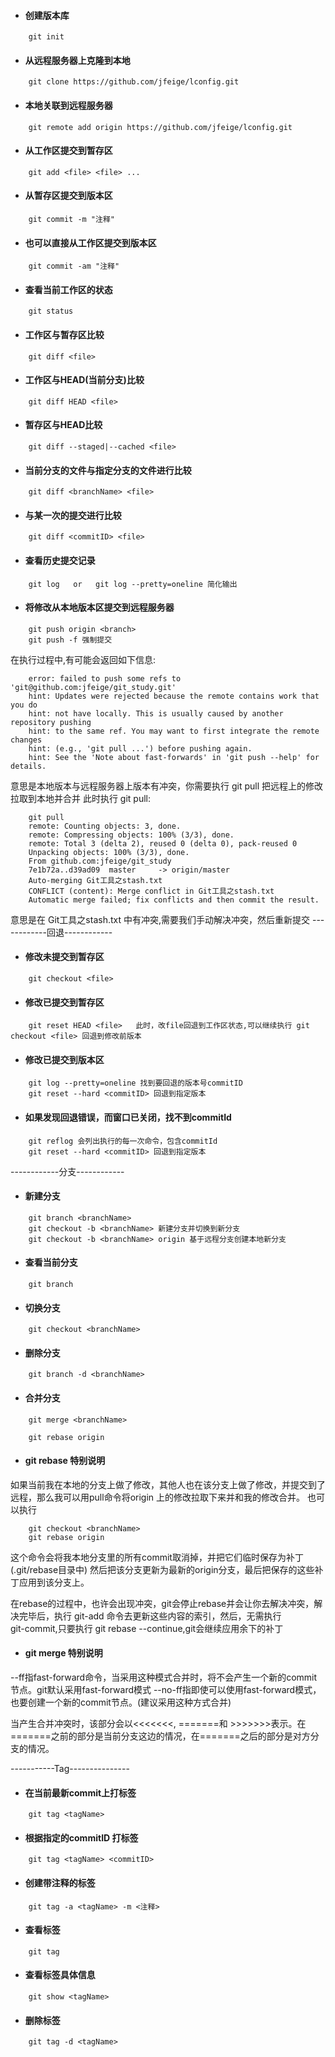* #### 创建版本库
```
	git init
```
* #### 从远程服务器上克隆到本地
```
	git clone https://github.com/jfeige/lconfig.git
```
* #### 本地关联到远程服务器
```
	git remote add origin https://github.com/jfeige/lconfig.git
```
* #### 从工作区提交到暂存区
```
	git add <file> <file> ...
```
* #### 从暂存区提交到版本区
```
	git commit -m "注释"
```
* #### 也可以直接从工作区提交到版本区
```
	git commit -am "注释"
```
* #### 查看当前工作区的状态
```
	git status
```
* #### 工作区与暂存区比较
```
	git diff <file>
```
* #### 工作区与HEAD(当前分支)比较
```
	git diff HEAD <file>
```
* #### 暂存区与HEAD比较
```
	git diff --staged|--cached <file>
```
* #### 当前分支的文件与指定分支的文件进行比较
```
	git diff <branchName> <file>
```
* #### 与某一次的提交进行比较
```
	git diff <commitID> <file>
```
* #### 查看历史提交记录
```
	git log   or   git log --pretty=oneline 简化输出
```
* #### 将修改从本地版本区提交到远程服务器
```
	git push origin <branch>
	git push -f 强制提交
```
在执行过程中,有可能会返回如下信息:
```
	error: failed to push some refs to 'git@github.com:jfeige/git_study.git'
	hint: Updates were rejected because the remote contains work that you do
	hint: not have locally. This is usually caused by another repository pushing
	hint: to the same ref. You may want to first integrate the remote changes
	hint: (e.g., 'git pull ...') before pushing again.
	hint: See the 'Note about fast-forwards' in 'git push --help' for details.
```
意思是本地版本与远程服务器上版本有冲突，你需要执行 git pull 把远程上的修改拉取到本地并合并
此时执行 git pull:
```	
	git pull
	remote: Counting objects: 3, done.
	remote: Compressing objects: 100% (3/3), done.
	remote: Total 3 (delta 2), reused 0 (delta 0), pack-reused 0
	Unpacking objects: 100% (3/3), done.
	From github.com:jfeige/git_study
   	7e1b72a..d39ad09  master     -> origin/master
	Auto-merging Git工具之stash.txt
	CONFLICT (content): Merge conflict in Git工具之stash.txt
	Automatic merge failed; fix conflicts and then commit the result.	
```
意思是在 Git工具之stash.txt 中有冲突,需要我们手动解决冲突，然后重新提交
------------回退------------
* #### 修改未提交到暂存区
```
	git checkout <file>
```
* #### 修改已提交到暂存区
```
	git reset HEAD <file>   此时，改file回退到工作区状态,可以继续执行 git checkout <file> 回退到修改前版本
```
* #### 修改已提交到版本区
```
	git log --pretty=oneline 找到要回退的版本号commitID
	git reset --hard <commitID> 回退到指定版本
```
* #### 如果发现回退错误，而窗口已关闭，找不到commitId
```
	git reflog 会列出执行的每一次命令，包含commitId
	git reset --hard <commitID> 回退到指定版本
```
------------分支------------
* #### 新建分支
```
	git branch <branchName> 
	git checkout -b <branchName> 新建分支并切换到新分支
	git checkout -b <branchName> origin 基于远程分支创建本地新分支
```
* #### 查看当前分支
```
	git branch
```
* #### 切换分支
```
	git checkout <branchName>
```
* #### 删除分支
```
	git branch -d <branchName>
```
* #### 合并分支
```
	git merge <branchName>
	
	git rebase origin
```
* #### git rebase 特别说明
如果当前我在本地的分支上做了修改，其他人也在该分支上做了修改，并提交到了远程，那么我可以用pull命令将origin
上的修改拉取下来并和我的修改合并。
	也可以执行
```
	git checkout <branchName>
	git rebase origin
```
这个命令会将我本地分支里的所有commit取消掉，并把它们临时保存为补丁(.git/rebase目录中)
然后把该分支更新为最新的origin分支，最后把保存的这些补丁应用到该分支上。
	
在rebase的过程中，也许会出现冲突，git会停止rebase并会让你去解决冲突，解决完毕后，执行 git-add 命令去更新这些内容的索引，然后，无需执行<br/> git-commit,只要执行 git rebase --continue,git会继续应用余下的补丁

* #### git merge 特别说明
--ff指fast-forward命令，当采用这种模式合并时，将不会产生一个新的commit节点。git默认采用fast-forward模式
--no-ff指即使可以使用fast-forward模式，也要创建一个新的commit节点。(建议采用这种方式合并)
	
当产生合并冲突时，该部分会以<<<<<<<, =======和 >>>>>>>表示。在=======之前的部分是当前分支这边的情况，在=======之后的部分是对方分支的情况。

-----------Tag---------------
* #### 在当前最新commit上打标签
```	
	git tag <tagName>
```
* #### 根据指定的commitID 打标签
```
	git tag <tagName> <commitID>
```
* #### 创建带注释的标签
```
	git tag -a <tagName> -m <注释>
```
* #### 查看标签
```
	git tag
```	
* #### 查看标签具体信息
```
	git show <tagName>
```
* #### 删除标签
```
	git tag -d <tagName>
```
